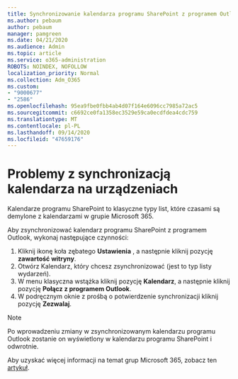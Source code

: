 ```yaml
---
title: Synchronizowanie kalendarza programu SharePoint z programem Outlook
ms.author: pebaum
author: pebaum
manager: pamgreen
ms.date: 04/21/2020
ms.audience: Admin
ms.topic: article
ms.service: o365-administration
ROBOTS: NOINDEX, NOFOLLOW
localization_priority: Normal
ms.collection: Adm_O365
ms.custom:
- "9000677"
- "2586"
ms.openlocfilehash: 95ea9fbe0fbb4ab4d07f164e6096cc7985a72ac5
ms.sourcegitcommit: c6692ce0fa1358ec3529e59ca0ecdfdea4cdc759
ms.translationtype: MT
ms.contentlocale: pl-PL
ms.lasthandoff: 09/14/2020
ms.locfileid: "47659176"
---
```

# <a name="issues-synchronizing-your-calendar-to-devices"></a>Problemy z synchronizacją kalendarza na urządzeniach

Kalendarze programu SharePoint to klasyczne typy list, które czasami są demylone z kalendarzami w grupie Microsoft 365.

Aby zsynchronizować kalendarz programu SharePoint z programem Outlook, wykonaj następujące czynności:

1. Kliknij ikonę koła zębatego **Ustawienia** , a następnie kliknij pozycję **zawartość witryny**.
2. Otwórz Kalendarz, który chcesz zsynchronizować (jest to typ listy wydarzeń).
3. W menu klasyczna wstążka kliknij pozycję **Kalendarz**, a następnie kliknij pozycję **Połącz z programem Outlook**.
4. W podręcznym oknie z prośbą o potwierdzenie synchronizacji kliknij pozycję **Zezwalaj**.

>[!Note]
> Po wprowadzeniu zmiany w zsynchronizowanym kalendarzu programu Outlook zostanie on wyświetlony w kalendarzu programu SharePoint i odwrotnie.

Aby uzyskać więcej informacji na temat grup Microsoft 365, zobacz ten [artykuł](https://support.office.com/article/Learn-about-Office-365-groups-b565caa1-5c40-40ef-9915-60fdb2d97fa2).
